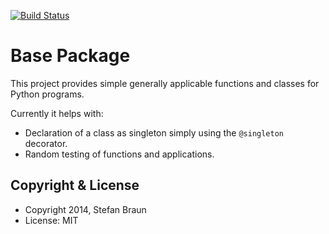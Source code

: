 [![Build Status](https://travis-ci.org/stbraun/basepkg.svg?branch=master)](https://travis-ci.org/stbraun/basepkg)

Base Package
==========================

This project provides simple generally applicable functions and classes for Python programs.

Currently it helps with:

  * Declaration of a class as singleton simply using the ``@singleton`` decorator.
  * Random testing of functions and applications.

Copyright & License
-------------------

  * Copyright 2014, Stefan Braun
  * License: MIT


